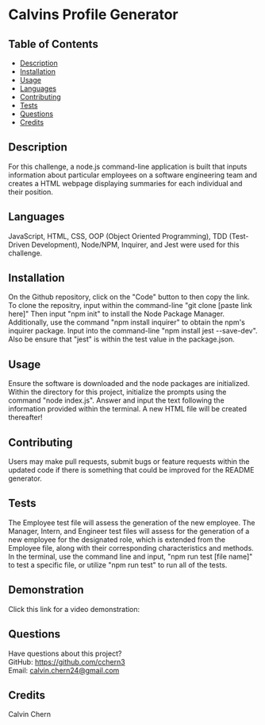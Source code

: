 # Calvins Profile Generator

  ## Table of Contents
  * [Description](#description)
  * [Installation](#installation)
  * [Usage](#usage)
  * [Languages](#languages)
  * [Contributing](#contributing)
  * [Tests](#tests)
  * [Questions](#questions)
  * [Credits](#credits)
  ## Description
 For this challenge, a node.js command-line application is built that inputs information about particular employees on a software engineering team and creates a HTML webpage displaying summaries for each individual and their position.
  ## Languages
  JavaScript, HTML, CSS, OOP (Object Oriented Programming), TDD (Test-Driven Development), Node/NPM, Inquirer, and Jest were used for this challenge.
  ## Installation
  On the Github repository, click on the "Code" button to then copy the link. To clone the repositry, input within the command-line "git clone [paste link here]" Then input "npm init" to install the Node Package Manager. Additionally, use the command "npm install inquirer" to obtain the npm's inquirer package. Input into the command-line "npm install jest --save-dev". Also be ensure that "jest" is within the test value in the package.json.
  ## Usage
  Ensure the software is downloaded and the node packages are initialized. Within the directory for this project, initialize the prompts using the command "node index.js". Answer and input the text following the information provided within the terminal. A new HTML file will be created thereafter!

  ## Contributing
  Users may make pull requests, submit bugs or feature requests within the updated code if there is something that could be improved for the README generator.
  ## Tests
  The Employee test file will assess the generation of the new employee.
  The Manager, Intern, and Engineer test files will assess for the generation of a new employee for the designated role, which is extended from the Employee file, along with their corresponding characteristics and methods. 
  In the terminal, use the command line and input, "npm run test [file name]" to test a specific file, or utilize "npm run test" to run all of the tests.
  ## Demonstration
  Click this link for a video demonstration: 
  ## Questions
  Have questions about this project?  
  GitHub: https://github.com/cchern3  
  Email: calvin.chern24@gmail.com
  ## Credits
  Calvin Chern
